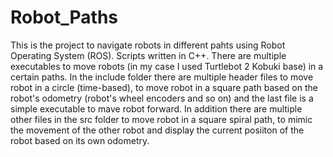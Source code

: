 # Robot_Paths
This is the project to navigate robots in different pahts using Robot Operating System (ROS). Scripts written in C++.
There are multiple executables to move robots (in my case I used Turtlebot 2 Kobuki base) in a certain paths.
In the include folder there are multiple header files to move robot in a circle (time-based), to move robot in a square path based on the robot's odometry (robot's wheel encoders and so on) and the last file is a simple executable to mave robot forward.
In addition there are multiple other files in the src folder to move robot in a square spiral path, to mimic the movement of the other robot and display the current posiiton of the robot based on its own odometry.
